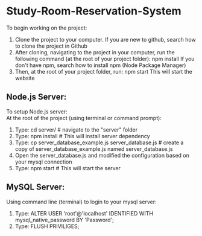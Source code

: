 # Study-Room-Reservation-System
To begin working on the project:
1. Clone the project to your computer. If you are new to github, search how to clone the project in Github
2. After cloning, navigating to the project in your computer, run the following command (at the root of your project folder):
    npm install
    If you don't have npm, search how to install npm (Node Package Manager)
3. Then, at the root of your project folder, run:
    npm start
    This will start the website

## Node.js Server:
To setup Node.js server:  
At the root of the project (using terminal or command prompt):  
1. Type: cd server/  # navigate to the "server" folder  
2. Type: npm install # This will install server dependency  
3. Type: cp server_database_example.js server_database.js # create a copy of server_database_example.js named server_database.js  
4. Open the server_database.js and modified the configuration based on your mysql connection  
5. Type: npm start # This will start the server  

## MySQL Server:
Using command line (terminal) to login to your mysql server:

1. Type: ALTER USER 'root'@'localhost' IDENTIFIED WITH mysql_native_password BY 'Password';  
2. Type: FLUSH PRIVILIGES;  
